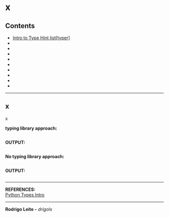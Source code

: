 # x

## Contents

 - [Intro to Type Hint list[typer]](#intro)
 - [](#)
 - [](#)
 - [](#)
 - [](#)
 - [](#)
 - [](#)
 - [](#)
 - [](#)
 - [](#)

---

<div id="intro"></div>

## x

x




**typing library approach:**

[](src/)
```python

```

**OUTPUT:**  
```python

```

**No typing library approach:**


[](src/)
```python

```

**OUTPUT:**  
```python

```















































---

**REFERENCES:**  
[Python Types Intro](https://fastapi.tiangolo.com/python-types/)  

---

**Rodrigo Leite -** *drigols*
